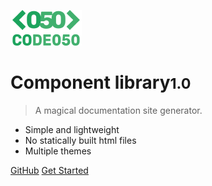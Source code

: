 ![logo](_media/logowhite.png)

# Component library<small>1.0</small>

> A magical documentation site generator.

- Simple and lightweight
- No statically built html files
- Multiple themes

[GitHub](https://github.com/code050/code050-website/tree/develop/resources/views/components)
[Get Started](#docsify)
